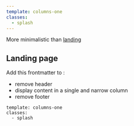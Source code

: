 ```yaml
---
template: columns-one
classes:
  - splash
---
```


More minimalistic than [landing](./landing)

## Landing page
Add this frontmatter to :

- remove header
- display content in a single and narrow column
- remove footer


```
template: columns-one
classes:
  - splash
``` 